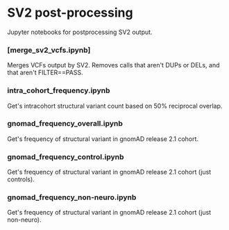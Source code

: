 # SV2 post-processing

Jupyter notebooks for postprocessing SV2 output.

### [merge_sv2_vcfs.ipynb]

Merges VCFs output by SV2. Removes calls that aren't DUPs or DELs, and that aren't FILTER==PASS. 

### intra_cohort_frequency.ipynb

Get's intracohort structural variant count based on 50% reciprocal overlap.

### gnomad_frequency_overall.ipynb

Get's frequency of structural variant in gnomAD release 2.1 cohort.

### gnomad_frequency_control.ipynb

Get's frequency of structural variant in gnomAD release 2.1 cohort (just controls).

### gnomad_frequency_non-neuro.ipynb

Get's frequency of structural variant in gnomAD release 2.1 cohort (just non-neuro).


